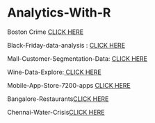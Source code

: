 # Analytics-With-R
<!DOCTYPE html>
<html>
<body>
<p> Boston Crime <a href=http://rpubs.com/ghorai77/520300> CLICK HERE </a></p>
<p>Black-Friday-data-analysis : <a href="http://rpubs.com/ghorai77/507576">CLICK HERE</a></p>
<p>Mall-Customer-Segmentation-Data: <a href="http://rpubs.com/ghorai77/505252">CLICK HERE</a></p>
<p>Wine-Data-Explore:<a href="http://rpubs.com/ghorai77/510920" > CLICK HERE </a></p>
<p>Mobile-App-Store-7200-apps <a href=http://rpubs.com/ghorai77/508988>CLICK HERE</a></p>
<p>Bangalore-Restaurants<a href=http://rpubs.com/ghorai77/512329>CLICK HERE </a></p>
<p>Chennai-Water-Crisis<a href=https://www.kaggle.com/sumanhere/visualization>CLICK HERE </a></p>
</body>
</html>
